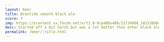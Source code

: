 ```yaml
---
layout: beer
title: Brontide smooth black ale
score: 7
img: https://scontent.xx.fbcdn.net/v/t1.0-0/p480x480/12734008_10153890416878745_633217613773642603_n.jpg?oh=5148f46b31a6060e70b645747f1f5f96&oe=58D60209
desc: Started off a bit harsh but was a lot better than other black ales. Makes me want to try more dark beers
permalink: /beer/:title.html
---
```

